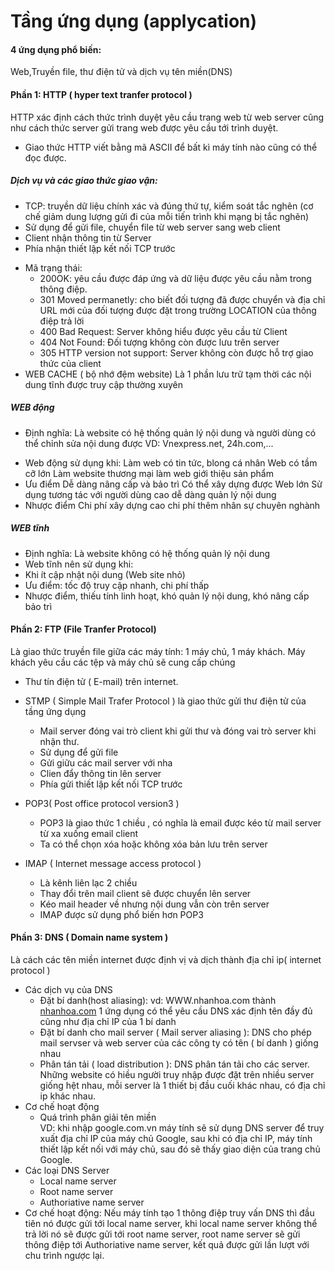 # Tầng ứng dụng (applycation)

#### 4 ứng dụng phổ biến:
Web,Truyền file, thư điện tử và dịch vụ tên miền(DNS)

#### Phần 1: HTTP ( hyper text tranfer protocol )
HTTP xác định cách thức trình duyệt yêu cầu trang web từ web server cũng như cách thức server gửi trang web được yêu cầu tới trình duyệt.
- Giao thức HTTP viết bằng mã ASCII để bất kì máy tính nào cũng có thể đọc được.
##### Dịch vụ và các giao thức giao vận:
- TCP: truyền dữ liệu chính xác và đúng thứ tự, kiểm soát tắc nghẽn (cơ chế giảm dung lượng gửi đi của mỗi tiến trình khi mạng bị tắc nghẽn)
- Sử dụng để gửi file, chuyển file từ web server sang web client
- Client nhận thông tin từ Server
- Phía nhận thiết lập kết nối TCP trước 
 
* Mã trạng thái:
  - 200OK: yêu cầu được đáp ứng và dữ liệu được yêu cầu nằm trong thông điệp. 
  - 301 Moved permanetly: cho biết đối tượng đã được chuyển và địa chỉ URL mới của đối tượng được đặt trong trường LOCATION của thông điệp trả lời 
  - 400 Bad Request: Server không hiểu được yêu cầu từ Client
  - 404 Not Found: Đối tượng không còn được lưu trên server
  - 305 HTTP version not support: Server không còn được hỗ trợ giao thức của client
* WEB CACHE ( bộ nhớ đệm website)
Là 1 phần lưu trữ tạm thời các nội dung tĩnh được truy cập thường xuyên

##### WEB động
* Định nghĩa: Là website có hệ thống quản lý nội dung và người dùng có thể chỉnh sửa nội dung được VD: Vnexpress.net, 24h.com,...
+ Web động sử dụng khi:
Làm web có tin tức, blong cá nhân
Web có tầm cỡ lớn
Làm website thương mại
làm web giới thiệu sản phẩm
+ Ưu điểm
Dễ dàng nâng cấp và bảo trì
Có thể xây dựng được Web lớn
Sử dụng tương tác với người dùng cao
dễ dàng quản lý nội dung
+ Nhược điểm
Chi phí xây dựng cao
chi phí thêm nhân sự chuyên nghành


##### WEB tĩnh
- Định nghĩa: Là website không có hệ thống quản lý nội dung 
- Web tĩnh nên sử dụng khi:
- Khi ít cập nhật nội dung (Web site nhỏ)
- Ưu điểm: tốc độ truy cập nhanh, chi phí thấp
- Nhược điểm, thiếu tính linh hoạt, khó quản lý nội dung, khó nâng cấp bảo trì

#### Phần 2: FTP (File Tranfer Protocol)
Là giao thức truyền file giữa các máy tính: 1 máy chủ, 1 máy khách. Máy khách yêu cầu các tệp và máy chủ sẽ cung cấp chúng

- Thư tín điện tử ( E-mail) trên internet.

* STMP ( Simple Mail Trafer Protocol ) là giao thức gửi thư điện tử của tầng ứng dụng
  - Mail server đóng vai trò client khi gửi thư và đóng vai trò server khi nhận thư.
  - Sử dụng để gửi file
  - Gửi giữu các mail server với nha
  - Clien đẩy thông tin lên server 
  - Phía gửi thiết lập kết nối TCP trước
* POP3( Post office protocol version3 )
  - POP3 là giao thức 1 chiều , có nghĩa là email được kéo từ mail server từ xa xuống email client
  - Ta có thể chọn xóa hoặc không xóa bản lưu trên server

* IMAP ( Internet message access protocol )
  - Là kênh liên lạc 2 chiều
  - Thay đổi trên mail client sẽ được chuyển lên server
  - Kéo mail header về nhưng nội dung vẫn còn trên server
  - IMAP được sử dụng phổ biến hơn POP3
 
#### Phần 3: DNS ( Domain name system )
Là cách các tên miền internet được định vị và dịch thành địa chỉ ip( internet protocol )
* Các dịch vụ của DNS
  - Đặt bí danh(host aliasing): vd: WWW.nhanhoa.com thành [nhanhoa.com](https://nhanhoa.com/)
  1 ứng dụng có thể yêu cầu DNS xác định tên đầy đủ cũng như địa chỉ IP của 1 bí danh
  - Đặt bí danh cho mail server ( Mail server aliasing ): DNS cho phép mail servser và web server của các  công ty có tên ( bí danh ) giống nhau
  - Phân tán tải ( load distribution ): DNS phân tán tải cho các server. Những website có hiều người truy nhập được đặt trên nhiều server giống hệt nhau, mỗi server là 1 thiết bị đầu cuối khác nhau, có địa chỉ ip khác nhau.
* Cơ chế hoạt động
  - Quá trình phân giải tên miền  
VD: khi nhập google.com.vn máy tính sẽ sử dụng DNS server để truy xuất địa chỉ IP của máy chủ Google, sau khi có địa chỉ IP, máy tính thiết lập kết nối với máy chủ, sau đó sẽ thấy giao diện của trang chủ Google. 
* Các loại DNS Server
  - Local name server
  - Root name server
  - Authoriative name server 
 * Cơ chế hoạt động: Nếu máy tính tạo 1 thông điệp truy vấn DNS thì đầu tiên nó được gửi tới local name server, khi local name server không thể trả lời nó sẽ được gửi tới root name server, root name server  sẽ gửi thông điệp tới Authoriative name server, kết quả được gửi lần lượt với chu trình ngược lại.
   